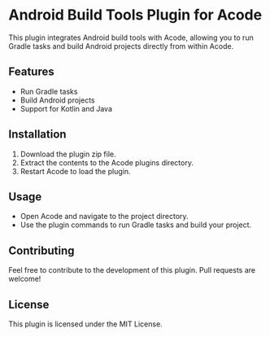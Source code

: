 # Android Build Tools Plugin for Acode

This plugin integrates Android build tools with Acode, allowing you to run Gradle tasks and build Android projects directly from within Acode.

## Features

- Run Gradle tasks
- Build Android projects
- Support for Kotlin and Java

## Installation

1. Download the plugin zip file.
2. Extract the contents to the Acode plugins directory.
3. Restart Acode to load the plugin.

## Usage

- Open Acode and navigate to the project directory.
- Use the plugin commands to run Gradle tasks and build your project.

## Contributing

Feel free to contribute to the development of this plugin. Pull requests are welcome!

## License

This plugin is licensed under the MIT License.
